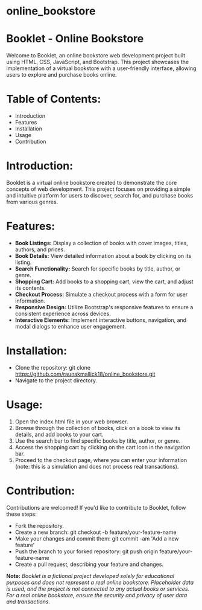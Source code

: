 # online_bookstore

# Booklet - Online Bookstore
Welcome to Booklet, an online bookstore web development project built using HTML, CSS, JavaScript, and Bootstrap. This project showcases the implementation of a virtual bookstore with a user-friendly interface, allowing users to explore and purchase books online.

# Table of Contents:
- Introduction
- Features
- Installation
- Usage
- Contribution

# Introduction:
Booklet is a virtual online bookstore created to demonstrate the core concepts of web development. This project focuses on providing a simple and intuitive platform for users to discover, search for, and purchase books from various genres.

# Features:
- **Book Listings:** Display a collection of books with cover images, titles, authors, and prices.
- **Book Details:** View detailed information about a book by clicking on its listing.
- **Search Functionality:** Search for specific books by title, author, or genre.
- **Shopping Cart:** Add books to a shopping cart, view the cart, and adjust its contents.
- **Checkout Process:** Simulate a checkout process with a form for user information.
- **Responsive Design:** Utilize Bootstrap's responsive features to ensure a consistent experience across devices.
- **Interactive Elements:** Implement interactive buttons, navigation, and modal dialogs to enhance user engagement.

# Installation:
- Clone the repository: git clone https://github.com/raunakmallick18/online_bookstore.git
- Navigate to the project directory.

# Usage:
1. Open the index.html file in your web browser.
2. Browse through the collection of books, click on a book to view its details, and add books to your cart.
3. Use the search bar to find specific books by title, author, or genre.
4. Access the shopping cart by clicking on the cart icon in the navigation bar.
5. Proceed to the checkout page, where you can enter your information (note: this is a simulation and does not process real transactions).

# Contribution:
Contributions are welcomed! If you'd like to contribute to Booklet, follow these steps:
- Fork the repository.
- Create a new branch: git checkout -b feature/your-feature-name
- Make your changes and commit them: git commit -am 'Add a new feature'
- Push the branch to your forked repository: git push origin feature/your-feature-name
- Create a pull request, describing your feature and changes.

**Note:** *Booklet is a fictional project developed solely for educational purposes and does not represent a real online bookstore. Placeholder data is used, and the project is not connected to any actual books or services. For a real online bookstore, ensure the security and privacy of user data and transactions.*
